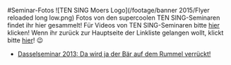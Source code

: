 #Seminar-Fotos
![TEN SING Moers Logo](/footage/banner 2015/Flyer reloaded long low.png)
Fotos von den supercoolen TEN SING-Seminaren findet ihr hier gesammelt! Für Videos von TEN SING-Seminaren bitte [hier](../Videos/Seminare.md) klicken! Wenn ihr zurück zur Hauptseite der Linkliste gelangen wollt, klickt bitte [hier](../../Linkliste.md)! :wink:

* [Dasselseminar 2013: Da wird ja der Bär auf dem Rummel verrückt!](https://www.flickr.com/gp/tsmoers/003h14)